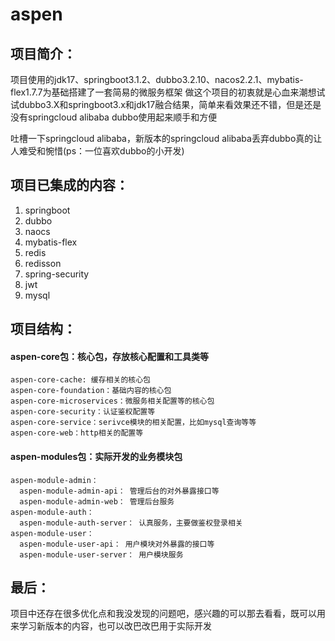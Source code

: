 # aspen

## 项目简介：
  项目使用的jdk17、springboot3.1.2、dubbo3.2.10、nacos2.2.1、mybatis-flex1.7.7为基础搭建了一套简易的微服务框架
  做这个项目的初衷就是心血来潮想试试dubbo3.X和springboot3.x和jdk17融合结果，简单来看效果还不错，但是还是没有springcloud alibaba dubbo使用起来顺手和方便

  吐槽一下springcloud alibaba，新版本的springcloud alibaba丢弃dubbo真的让人难受和惋惜(ps：一位喜欢dubbo的小开发)

## 项目已集成的内容：
  1. springboot
  2. dubbo
  3. naocs
  4. mybatis-flex
  5. redis
  6. redisson
  7. spring-security
  8. jwt
  9. mysql

## 项目结构：
  #### aspen-core包：核心包，存放核心配置和工具类等
    aspen-core-cache: 缓存相关的核心包
    aspen-core-foundation：基础内容的核心包
    aspen-core-microservices：微服务相关配置等的核心包
    aspen-core-security：认证鉴权配置等
    aspen-core-service：serivce模块的相关配置，比如mysql查询等等
    aspen-core-web：http相关的配置等
  
  #### aspen-modules包：实际开发的业务模块包
    aspen-module-admin：
      aspen-module-admin-api： 管理后台的对外暴露接口等
      aspen-module-admin-web： 管理后台服务
    aspen-module-auth：
      aspen-module-auth-server： 认真服务，主要做鉴权登录相关
    aspen-module-user：
      aspen-module-user-api： 用户模块对外暴露的接口等
      aspen-module-user-server： 用户模块服务
    

## 最后：
  项目中还存在很多优化点和我没发现的问题吧，感兴趣的可以那去看看，既可以用来学习新版本的内容，也可以改巴改巴用于实际开发

